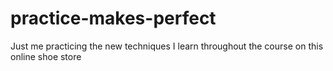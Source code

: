 # practice-makes-perfect
Just me practicing the new techniques I learn throughout the course on this online shoe store
